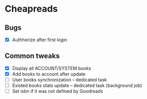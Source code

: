 # Cheapreads

## Bugs
- [x] Authhorize after first login

## Common tweaks
- [x] Display all ACCOUNT/SYSTEM books
- [x] Add books to account after update
- [ ] User books synchronization – dedicated task
- [ ] Existed books stats update – dedicated task (background job)
- [ ] Set isbn if it was not defined by Goodreads
